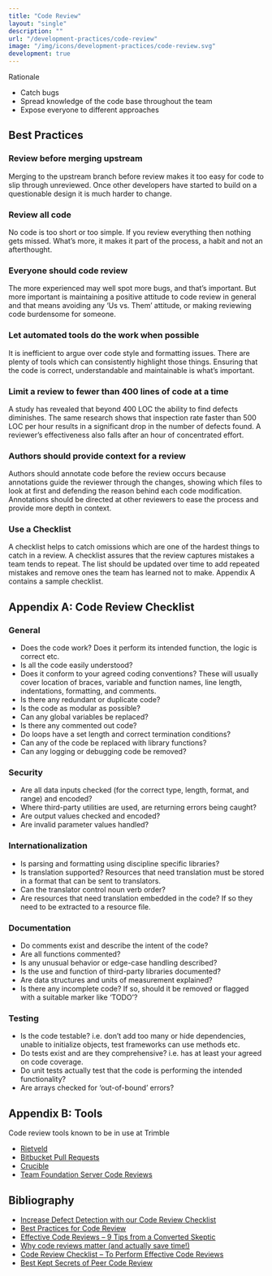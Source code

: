 ```yaml
---
title: "Code Review"
layout: "single"
description: ""
url: "/development-practices/code-review"
image: "/img/icons/development-practices/code-review.svg"
development: true
---
```


Rationale

- Catch bugs
- Spread knowledge of the code base throughout the team
- Expose everyone to different approaches

## Best Practices

### Review before merging upstream

Merging to the upstream branch before review makes it too easy for code to slip through unreviewed. Once other developers have started to build on a questionable design it is much harder to change.

### Review all code

No code is too short or too simple. If you review everything then nothing gets missed. What’s more, it makes it part of the process, a habit and not an afterthought.

### Everyone should code review

The more experienced may well spot more bugs, and that’s important. But more important is maintaining a positive attitude to code review in general and that means avoiding any ‘Us vs. Them’ attitude, or making reviewing code burdensome for someone.

### Let automated tools do the work when possible

It is inefficient to argue over code style and formatting issues. There are plenty of tools which can consistently highlight those things. Ensuring that the code is correct, understandable and maintainable is what’s important.

### Limit a review to fewer than 400 lines of code at a time

A study has revealed that beyond 400 LOC the ability to find defects diminishes. The same research shows that inspection rate faster than 500 LOC per hour results in a significant drop in the number of defects found. A reviewer’s effectiveness also falls after an hour of concentrated effort.

### Authors should provide context for a review

Authors should annotate code before the review occurs because annotations guide the reviewer through the changes, showing which files to look at first and defending the reason behind each code modification. Annotations should be directed at other reviewers to ease the process and provide more depth in context.

### Use a Checklist

A checklist helps to catch omissions which are one of the hardest things to catch in a review. A checklist assures that the review captures mistakes a team tends to repeat. The list should be updated over time to add repeated mistakes and remove ones the team has learned not to make. Appendix A contains a sample checklist.

## Appendix A: Code Review Checklist

### General

- Does the code work? Does it perform its intended function, the logic is correct etc.
- Is all the code easily understood?
- Does it conform to your agreed coding conventions? These will usually cover location of braces, variable and function names, line length, indentations, formatting, and comments.
- Is there any redundant or duplicate code?
- Is the code as modular as possible?
- Can any global variables be replaced?
- Is there any commented out code?
- Do loops have a set length and correct termination conditions?
- Can any of the code be replaced with library functions?
- Can any logging or debugging code be removed?

### Security

- Are all data inputs checked (for the correct type, length, format, and range) and encoded?
- Where third-party utilities are used, are returning errors being caught?
- Are output values checked and encoded?
- Are invalid parameter values handled?

### Internationalization

- Is parsing and formatting using discipline specific libraries?
- Is translation supported? Resources that need translation must be stored in a format that can be sent to translators.
- Can the translator control noun verb order?
- Are resources that need translation embedded in the code? If so they need to be extracted to a resource file.

### Documentation

- Do comments exist and describe the intent of the code?
- Are all functions commented?
- Is any unusual behavior or edge-case handling described?
- Is the use and function of third-party libraries documented?
- Are data structures and units of measurement explained?
- Is there any incomplete code? If so, should it be removed or flagged with a suitable marker like ‘TODO’?

### Testing

- Is the code testable? i.e. don’t add too many or hide dependencies, unable to initialize objects, test frameworks can use methods etc.
- Do tests exist and are they comprehensive? i.e. has at least your agreed on code coverage.
- Do unit tests actually test that the code is performing the intended functionality?
- Are arrays checked for ‘out-of-bound’ errors?

## Appendix B: Tools

Code review tools known to be in use at Trimble

- [Rietveld](https://github.com/rietveld-codereview/rietveld/wiki)
- [Bitbucket Pull Requests](https://confluence.atlassian.com/bitbucketserver0414/using-pull-requests-in-bitbucket-server-895367664.html)
- [Crucible](https://www.atlassian.com/software/crucible)
- [Team Foundation Server Code Reviews](https://docs.microsoft.com/azure/devops/repos/tfvc/get-code-reviewed-vs?view=azure-devops)

## Bibliography

- [Increase Defect Detection with our Code Review Checklist](https://web.archive.org/web/20180219163514/blog.fogcreek.com/increase-defect-detection-with-our-code-review-checklist-example/)
- [Best Practices for Code Review](https://smartbear.com/learn/code-review/best-practices-for-peer-code-review/)
- [Effective Code Reviews – 9 Tips from a Converted Skeptic](https://web.archive.org/web/20180313140443/https://blog.fogcreek.com/effective-code-reviews-9-tips-from-a-converted-skeptic/)
- [Why code reviews matter (and actually save time!)](https://www.atlassian.com/agile/code-reviews)
- [Code Review Checklist – To Perform Effective Code Reviews](http://www.evoketechnologies.com/blog/code-review-checklist-perform-effective-code-reviews/)
- [Best Kept Secrets of Peer Code Review](https://smartbear.com/resources/ebooks/best-kept-secrets-of-code-review/)
